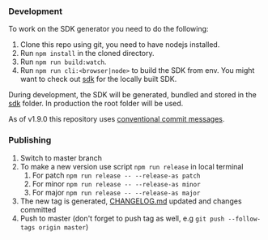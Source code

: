 ### Development

To work on the SDK generator you need to do the following:

1. Clone this repo using git, you need to have nodejs installed.
2. Run `npm install` in the cloned directory.
3. Run `npm run build:watch`.
4. Run `npm run cli:<browser|node>` to build the SDK from env. You might want to check out [sdk](../sdk) for the locally built SDK.

During development, the SDK will be generated, bundled and stored in the [sdk](../sdk) folder.
In production the root folder will be used.

As of v1.9.0 this repository uses [conventional commit messages](https://conventionalcommits.org).

### Publishing

1. Switch to master branch
2. To make a new version use script `npm run release` in local terminal
   1. For patch `npm run release -- --release-as patch`
   2. For minor `npm run release -- --release-as minor`
   3. For major `npm run release -- --release-as major`
3. The new tag is generated, [CHANGELOG.md](../CHANGELOG.md) updated and changes committed
4. Push to master (don't forget to push tag as well, e.g `git push --follow-tags origin master`)
